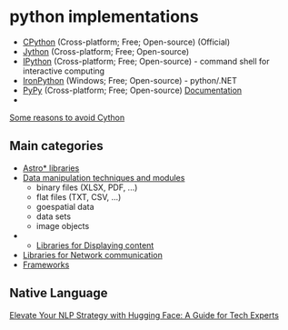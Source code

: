 # python implementations

- [CPython](http://python.org/) (Cross-platform; Free; Open-source) (Official)
- [Jython](http://www.jython.org/) (Cross-platform; Free; Open-source)  
- [IPython](http://ipython.org/) (Cross-platform; Free; Open-source) - command shell for interactive computing
- [IronPython](python-ironpython.md) (Windows; Free; Open-source) - python/.NET
- [PyPy](http://pypy.org/) (Cross-platform; Free; Open-source) [Documentation](http://codespeak.net/pypy/dist/pypy/doc/home.html)
- 

[Some reasons to avoid Cython](https://pythonspeed.com/articles/cython-limitations/)

## Main categories

- [Astro* libraries](python_imp-astro.md)
- [Data manipulation techniques and modules](python_imp-dta.md)
	- binary files (XLSX, PDF, ...)
	- flat files (TXT, CSV, ...)
	- goespatial data
	- data sets
	- image objects
- - [Libraries for Displaying content](python_imp-disp.md)
- [Libraries for Network communication](python_imp-ntw.md)
- [Frameworks](python_imp-frw.md)


## Native Language

[Elevate Your NLP Strategy with Hugging Face: A Guide for Tech Experts](https://www.stxnext.com/blog/hugging-face-nlp-library-guide/)




